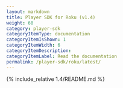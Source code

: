 ```yaml
---
layout: markdown
title: Player SDK for Roku (v1.4)
weight: 60
category: player-sdk
categoryItemType: documentation
categoryItemIsShown: 1
categoryItemWidth: 6
categoryItemDescription:
categoryItemLabel: Read the documentation
permalink: /player-sdk/roku/latest/
---
```

{% include_relative 1.4/README.md %}
